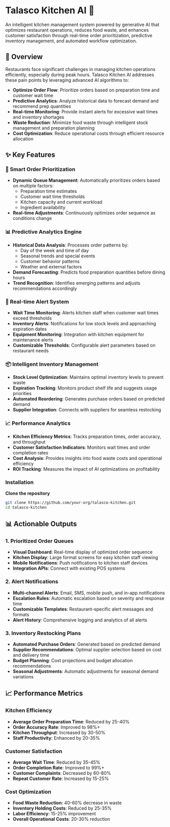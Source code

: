 # Talasco Kitchen AI 🍳

An intelligent kitchen management system powered by generative AI that optimizes restaurant operations, reduces food waste, and enhances customer satisfaction through real-time order prioritization, predictive inventory management, and automated workflow optimization.

## 🎯 Overview

Restaurants face significant challenges in managing kitchen operations efficiently, especially during peak hours. Talasco Kitchen AI addresses these pain points by leveraging advanced AI algorithms to:

- **Optimize Order Flow**: Prioritize orders based on preparation time and customer wait time
- **Predictive Analytics**: Analyze historical data to forecast demand and recommend prep quantities
- **Real-time Monitoring**: Provide instant alerts for excessive wait times and inventory shortages
- **Waste Reduction**: Minimize food waste through intelligent stock management and preparation planning
- **Cost Optimization**: Reduce operational costs through efficient resource allocation

## ✨ Key Features

### 🔄 Smart Order Prioritization
- **Dynamic Queue Management**: Automatically prioritizes orders based on multiple factors:
  - Preparation time estimates
  - Customer wait time thresholds
  - Kitchen capacity and current workload
  - Ingredient availability
- **Real-time Adjustments**: Continuously optimizes order sequence as conditions change

### 📊 Predictive Analytics Engine
- **Historical Data Analysis**: Processes order patterns by:
  - Day of the week and time of day
  - Seasonal trends and special events
  - Customer behavior patterns
  - Weather and external factors
- **Demand Forecasting**: Predicts food preparation quantities before dining hours
- **Trend Recognition**: Identifies emerging patterns and adjusts recommendations accordingly

### 🚨 Real-time Alert System
- **Wait Time Monitoring**: Alerts kitchen staff when customer wait times exceed thresholds
- **Inventory Alerts**: Notifications for low stock levels and approaching expiration dates
- **Equipment Monitoring**: Integration with kitchen equipment for maintenance alerts
- **Customizable Thresholds**: Configurable alert parameters based on restaurant needs

### 📦 Intelligent Inventory Management
- **Stock Level Optimization**: Maintains optimal inventory levels to prevent waste
- **Expiration Tracking**: Monitors product shelf life and suggests usage priorities
- **Automated Reordering**: Generates purchase orders based on predicted demand
- **Supplier Integration**: Connects with suppliers for seamless restocking

### 📈 Performance Analytics
- **Kitchen Efficiency Metrics**: Tracks preparation times, order accuracy, and throughput
- **Customer Satisfaction Indicators**: Monitors wait times and order completion rates
- **Cost Analysis**: Provides insights into food waste costs and operational efficiency
- **ROI Tracking**: Measures the impact of AI optimizations on profitability


### Installation

 **Clone the repository**
   ```bash
   git clone https://github.com/your-org/talasco-kitchen.git
   cd talasco-kitchen
   ```



## 📊 Actionable Outputs

### 1. Prioritized Order Queues
- **Visual Dashboard**: Real-time display of optimized order sequence
- **Kitchen Display**: Large format screens for easy kitchen staff viewing
- **Mobile Notifications**: Push notifications to kitchen staff devices
- **Integration APIs**: Connect with existing POS systems

### 2. Alert Notifications
- **Multi-channel Alerts**: Email, SMS, mobile push, and in-app notifications
- **Escalation Rules**: Automatic escalation based on severity and response time
- **Customizable Templates**: Restaurant-specific alert messages and formats
- **Alert History**: Comprehensive logging and analytics of all alerts

### 3. Inventory Restocking Plans
- **Automated Purchase Orders**: Generated based on predicted demand
- **Supplier Recommendations**: Optimal supplier selection based on cost and delivery time
- **Budget Planning**: Cost projections and budget allocation recommendations
- **Seasonal Adjustments**: Automatic adjustments for seasonal demand variations


## 📈 Performance Metrics

### Kitchen Efficiency
- **Average Order Preparation Time**: Reduced by 25-40%
- **Order Accuracy Rate**: Improved to 98%+
- **Kitchen Throughput**: Increased by 30-50%
- **Staff Productivity**: Enhanced by 20-35%

### Customer Satisfaction
- **Average Wait Time**: Reduced by 35-45%
- **Order Completion Rate**: Improved to 99%+
- **Customer Complaints**: Decreased by 60-80%
- **Repeat Customer Rate**: Increased by 15-25%

### Cost Optimization
- **Food Waste Reduction**: 40-60% decrease in waste
- **Inventory Holding Costs**: Reduced by 25-35%
- **Labor Efficiency**: 15-25% improvement
- **Overall Operational Costs**: 20-30% reduction
